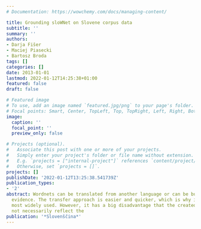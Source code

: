 ```yaml
---
# Documentation: https://wowchemy.com/docs/managing-content/

title: Grounding sloWNet on Slovene corpus data
subtitle: ''
summary: ''
authors:
- Darja Fišer
- Maciej Piasecki
- Bartosz Broda
tags: []
categories: []
date: 2013-01-01
lastmod: 2022-01-12T14:25:38+01:00
featured: false
draft: false

# Featured image
# To use, add an image named `featured.jpg/png` to your page's folder.
# Focal points: Smart, Center, TopLeft, Top, TopRight, Left, Right, BottomLeft, Bottom, BottomRight.
image:
  caption: ''
  focal_point: ''
  preview_only: false

# Projects (optional).
#   Associate this post with one or more of your projects.
#   Simply enter your project's folder or file name without extension.
#   E.g. `projects = ["internal-project"]` references `content/project/deep-learning/index.md`.
#   Otherwise, set `projects = []`.
projects: []
publishDate: '2022-01-12T13:25:38.541739Z'
publication_types:
- '2'
abstract: Wordnets can be translated from another language or can be built from corpus
  evidence. The transfer approach is easier and quicker, which is why it has been
  most widely used. However, it has a big disadvantage that the created resource does
  not necessarily reflect the
publication: '*Slovenščina*'
---
```

